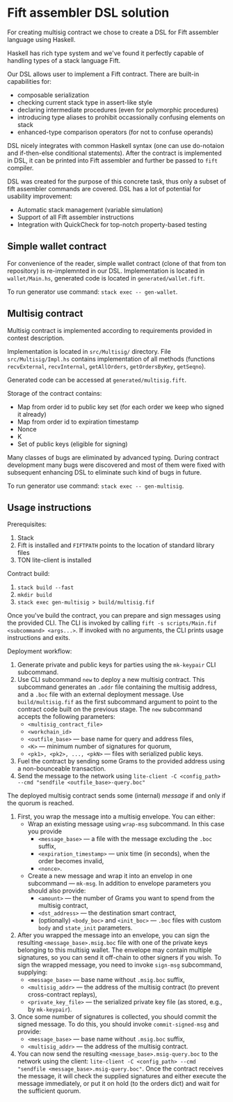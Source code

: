 <!--
SPDX-FileCopyrightText: 2019 Serokell <https://serokell.io>
SPDX-FileCopyrightText: 2019 xml

SPDX-License-Identifier: MPL-2.0
-->

# Fift assembler DSL solution

For creating multisig contract we chose to create a DSL for Fift
assembler language using Haskell.

Haskell has rich type system and we've found it perfectly capable
of handling types of a stack language Fift.

Our DSL allows user to implement a Fift contract. There are built-in
capabilities for:

 * composable serialization
 * checking current stack type in assert-like style
 * declaring intermediate procedures (even for polymorphic procedures)
 * introducing type aliases to prohibit occassionally confusing elements on stack
 * enhanced-type comparison operators (for not to confuse operands)

DSL nicely integrates with common Haskell syntax (one can use do-notaion and
if-then-else conditional statements).
After the contract is implemented in DSL, it can be printed into Fift
assembler and further be passed to `fift` compiler.

DSL was created for the purpose of this concrete task, thus only a subset
of fift assembler commands are covered. DSL has a lot of
potential for usability improvement:

* Automatic stack management (variable simulation)
* Support of all Fift assembler instructions
* Integration with QuickCheck for top-notch property-based testing

## Simple wallet contract

For convenience of the reader, simple wallet contract (clone of that from ton repository)
is re-implemnted in our DSL. Implementation is located in `wallet/Main.hs`,
generated code is located in `generated/wallet.fift`.

To run generator use command: `stack exec -- gen-wallet`.

## Multisig contract

Multisig contract is implemented according to requirements provided in contest description.

Implementation is located in `src/Multisig/` directory. File `src/Multisig/Impl.hs` contains
implementation of all methods (functions `recvExternal`, `recvInternal`, `getAllOrders`, `getOrdersByKey`, `getSeqno`).

Generated code can be accessed at `generated/multisig.fift`.

Storage of the contract contains:
  * Map from order id to public key set (for each order we keep who signed it already)
  * Map from order id to expiration timestamp
  * Nonce
  * K
  * Set of public keys (eligible for signing)

Many classes of bugs are eliminated by advanced typing. During contract development
many bugs were discovered and most of them were fixed with subsequent enhancing DSL
to eliminate such kind of bugs in future.

To run generator use command: `stack exec -- gen-multisig`.

## Usage instructions

Prerequisites:
1. Stack
2. Fift is installed and `FIFTPATH` points to the location of standard library files
3. TON lite-client is installed

Contract build:
1. `stack build --fast`
2. `mkdir build`
3. `stack exec gen-multisig > build/multisig.fif`

Once you've build the contract, you can prepare and sign messages using the
provided CLI. The CLI is invoked by calling
`fift -s scripts/Main.fif <subcommand> <args...>`. If invoked with no arguments,
the CLI prints usage instructions and exits.

Deployment workflow:
1. Generate private and public keys for parties using the `mk-keypair` CLI subcommand.
2. Use CLI subcommand `new` to deploy a new multisig contract. This subcommand
generates an `.addr` file containing the multisig address, and a `.boc` file
with an external deployment message. Use `build/multisig.fif` as the first
subcommand argument to point to the contract code built on the previous stage. The `new` subcommand accepts the following parameters:
    * `<multisig_contract_file>`
    * `<workchain_id>`
    * `<outfile_base>` — base name for query and address files,
    * `<K>` — minimum number of signatures for quorum,
    * `<pk1>, <pk2>, ..., <pkN>` — files with serialized public keys.
3. Fuel the contract by sending some Grams to the provided address using a
non-bounceable transaction.
4. Send the message to the network using
`lite-client -C <config_path> --cmd "sendfile <outfile_base>-query.boc"`

The deployed multisig contract sends some (internal) _message_ if and only if the quorum is reached.
1. First, you wrap the message into a multisig envelope. You can either:
    * Wrap an existing message using `wrap-msg` subcommand. In this case you provide
      * `<message_base>` — a file with the message excluding the `.boc` suffix,
      * `<expiration_timestamp>` — unix time (in seconds), when the order becomes invalid,
      * `<nonce>`.
    * Create a new message and wrap it into an envelop in one subcommand — `mk-msg`. In addition to envelope parameters you should also provide:
      * `<amount>` — the number of Grams you want to spend from the multisig contract,
      * `<dst_address>` — the destination smart contract,
      * (optionally) `<body_boc>` and `<init_boc>` — `.boc` files with custom `body` and `state_init` parameters.
2. After you wrapped the message into an envelope, you can sign the resulting `<message_base>.msig.boc` file with one of the private keys belonging to this multisig wallet. The envelope may contain multiple signatures, so you can send it off-chain to other signers if you wish. To sign the wrapped message, you need to invoke `sign-msg` subcommand, supplying:
    * `<message_base>` — base name without `.msig.boc` suffix,
    * `<multisig_addr>` — the address of the multisig contract (to prevent cross-contract replays),
    * `<private_key_file>` — the serialized private key file (as stored, e.g., by `mk-keypair`).
3. Once some number of signatures is collected, you should commit the signed message. To do this, you should invoke `commit-signed-msg` and provide:
    * `<message_base>` — base name without `.msig.boc` suffix,
    * `<multisig_addr>` — the address of the multisig contract.
4. You can now send the resulting `<message_base>.msig-query.boc` to the network using the client: `lite-client -C <config_path> --cmd "sendfile <message_base>.msig-query.boc"`. Once the contract receives the message, it will check the supplied signatures and either execute the message immediately, or put it on hold (to the orders dict) and wait for the sufficient quorum.
